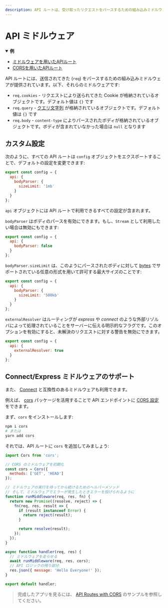 ```yaml
---
description: API ルートは、受け取ったリクエストをパースするための組み込みミドルウェアを提供しています。ここで、詳しく学びましょう。
---
```


# API ミドルウェア

<details open>
  <summary><b>例</b></summary>
  <ul>
    <li><a href="https://github.com/vercel/next.js/tree/canary/examples/api-routes-middleware">ミドルウェアを用いたAPIルート</a></li>
    <li><a href="https://github.com/vercel/next.js/tree/canary/examples/api-routes-cors">CORSを用いたAPIルート</a></li>
  </ul>
</details>

API ルートには、送信されてきた (`req`) をパースするための組み込みミドルウェアが提供されています。以下、それらのミドルウェアです:

- `req.cookies` - リクエストにより送られてきた Cookie が格納されているオブジェクトです。デフォルト値は `{}` です
- `req.query` - [クエリ文字列](https://en.wikipedia.org/wiki/Query_string) が格納されているオブジェクトです。デフォルト値は `{}` です
- `req.body` - `content-type` によりパースされたボディが格納されているオブジェクトです。ボディが含まれていなかった場合は `null` となります

## カスタム設定

次のように、すべての API ルートは `config` オブジェクトをエクスポートすることで、デフォルトの設定を変更できます:

```js
export const config = {
  api: {
    bodyParser: {
      sizeLimit: '1mb'
    }
  }
};
```

`api` オブジェクトには API ルートで利用できるすべての設定が含まれます。

`bodyParser` はボディのパースを有効にできます。もし、`Stream` として利用したい場合は無効にもできます:

```js
export const config = {
  api: {
    bodyParser: false
  }
};
```

`bodyParser.sizeLimit` は、このようにパースされたボディに対して [bytes](https://github.com/visionmedia/bytes.js) でサポートされている任意の形式を用いて許可する最大サイズのことです:

```js
export const config = {
  api: {
    bodyParser: {
      sizeLimit: '500kb'
    }
  }
};
```

`externalResolver` はルーティングが _express_ や _connect_ のような外部リゾルバによって処理されていることをサーバーに伝える明示的なフラグです。このオプションを有効にすると、未解決のリクエストに対する警告を無効にできます。

```js
export const config = {
  api: {
    externalResolver: true
  }
};
```

## Connect/Express ミドルウェアのサポート

また、 [Connect](https://github.com/senchalabs/connect) と互換性のあるミドルウェアも利用できます。

例えば、 [cors](https://www.npmjs.com/package/cors) パッケージを活用することで API エンドポイントに [CORS 設定](https://developer.mozilla.org/ja/docs/Web/HTTP/CORS) をできます。

まず、`cors` をインストールします:

```bash
npm i cors
# または
yarn add cors
```

それでは、API ルートに `cors` を追加してみましょう:

```js
import Cors from 'cors';

// CORS のミドルウェアを初期化
const cors = Cors({
  methods: ['GET', 'HEAD']
});

// ミドルウェアの実行を待ってから続けるためのヘルパーメソッド
// そして、ミドルウェアでエラーが発生したときエラーを投げられるように
function runMiddleware(req, res, fn) {
  return new Promise((resolve, reject) => {
    fn(req, res, result => {
      if (result instanceof Error) {
        return reject(result);
      }

      return resolve(result);
    });
  });
}

async function handler(req, res) {
  // ミドルウェアを走らせる
  await runMiddleware(req, res, cors);
  // API ロジックの残り部分
  res.json({ message: 'Hello Everyone!' });
}

export default handler;
```

> 完成したアプリを見るには、 [API Routes with CORS](https://github.com/zeit/next.js/tree/canary/examples/api-routes-cors) のサンプルを参照してください。
